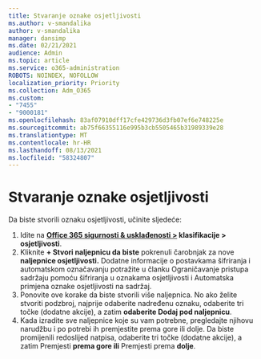 ```yaml
---
title: Stvaranje oznake osjetljivosti
ms.author: v-smandalika
author: v-smandalika
manager: dansimp
ms.date: 02/21/2021
audience: Admin
ms.topic: article
ms.service: o365-administration
ROBOTS: NOINDEX, NOFOLLOW
localization_priority: Priority
ms.collection: Adm_O365
ms.custom:
- "7455"
- "9000181"
ms.openlocfilehash: 83af07910dff17cfe429736d3fb07ef6e748225e
ms.sourcegitcommit: ab75f66355116e995b3cb5505465b31989339e28
ms.translationtype: MT
ms.contentlocale: hr-HR
ms.lasthandoff: 08/13/2021
ms.locfileid: "58324807"
---
```

# <a name="create-a-sensitivity-label"></a>Stvaranje oznake osjetljivosti

Da biste stvorili oznaku osjetljivosti, učinite sljedeće:

1. Idite na **[Office 365 sigurnosti & usklađenosti >](https://sip.protection.office.com/) klasifikacije > osjetljivosti**.
2. Kliknite **+ Stvori naljepnicu da biste** pokrenuli čarobnjak za nove **naljepnice osjetljivosti.** Dodatne informacije o postavkama šifriranja i [](https://docs.microsoft.com/microsoft-365/compliance/encryption-sensitivity-labels) automatskom označavanju potražite u članku [](https://docs.microsoft.com/microsoft-365/compliance/apply-sensitivity-label-automatically)Ograničavanje pristupa sadržaju pomoću šifriranja u oznakama osjetljivosti i Automatska primjena oznake osjetljivosti na sadržaj.
3. Ponovite ove korake da biste stvorili više naljepnica. No ako želite stvoriti podzbroj, najprije odaberite nadređenu oznaku, odaberite tri točke (dodatne akcije), a zatim **odaberite Dodaj pod naljepnicu**.
4. Kada izradite sve naljepnice koje su vam potrebne, pregledajte njihovu narudžbu i po potrebi ih premjestite prema gore ili dolje. Da biste promijenili redoslijed natpisa, odaberite tri točke (dodatne akcije), a zatim Premjesti **prema gore ili** Premjesti prema **dolje**. 

